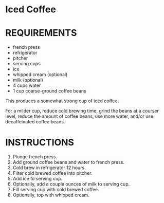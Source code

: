 # Iced Coffee

# REQUIREMENTS

* french press
* refrigerator
* pitcher
* serving cups
* ice
* whipped cream (optional)
* milk (optional)
* 4 cups water
* 1 cup coarse-ground coffee beans

This produces a somewhat strong cup of iced coffee.

For a milder cup, reduce cold brewing time, grind the beans at a courser level, reduce the amount of coffee beans, use more water, and/or use decaffeinated coffee beans.

# INSTRUCTIONS

1. Plunge french press.
2. Add ground coffee beans and water to french press.
3. Cold brew in refrigerator 12 hours.
4. Filter cold brewed coffee into pitcher.
5. Add ice to serving cup.
6. Optionally, add a couple ounces of milk to serving cup.
7. Fill serving cup with cold brewed coffee.
8. Optionally, top with whipped cream.
